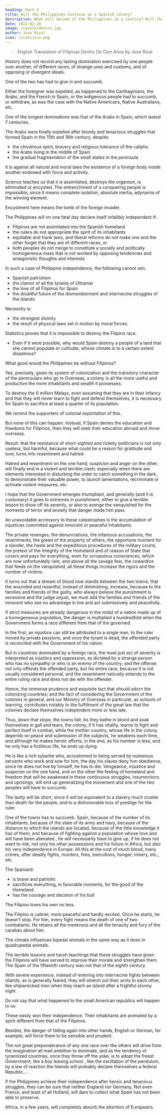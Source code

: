 ```yaml
---
heading: Part 4
title: Will the Philippines Continue as a Spanish colony?
description: What will become of the Philippines in a century? Will they continue as a Spanish colony?
date: 2022-02-10
image: /covers/dentro.jpg
author: Jose Rizal
icon: /icons/sun.png
---
```



> English Translation of Filipinas Dentro De Cien Años by Jose Rizal

<!-- IV.  -->

History does not record <!-- in its annals --> any lasting domination exercised by one people over another, of different races, of strange uses and customs, and of opposing or divergent ideals. 

One of the two has had to give in and succumb. 

Either the foreigner was expelled, as happened to the Carthaginians, the Arabs, and the French in Spain, or the indigenous people had to succumb, or withdraw, as was the case with the Native Americans, Native Australians, etc. 

One of the longest dominations was that of the Arabs in Spain, which lasted 7 centuries. 

<!-- ; in spite of  of the Peninsula that arose little by little, like small islands in the midst of the great Saracen flood; Despite , -->

The Arabs were finally expelled after bloody and tenacious struggles that formed Spain in the 15th and 16th century, despite:
- the chivalrous spirit, bravery and religious tolerance of the caliphs
- the Arabs living in the middle of Spain
- the gradual fragmentation of the small states in the peninsula


It is against all natural and moral laws the existence of a foreign body inside another endowed with force and activity. 

Science teaches us that it is assimilated, destroys the organism, is eliminated or encysted. The entrenchment of a conquering people is impossible, since it means complete isolation, absolute inertia, adynamia of the winning element. 

Encystment here means the tomb of the foreign invader.

<!-- Well then: applying these considerations to the Philippines, we must necessarily conclude, as a deduction from all that we have been saying, that  -->

 

The Philippines will on one fatal day declare itself infallibly independent if:
- Filipinos are not assimilated into the Spanish homeland
- the rulers do not appropriate the spirit of its inhabitants
- equitable and frank laws, and liberal reforms do not make one and the other forget that they are of different races, or
- both peoples do not merge to constitute a socially and politically homogeneous mass that is not worked by opposing tendencies and antagonistic thoughts and interests

In such a case of Philippine independence, the following cannot win:
<!-- Against this law of destiny, neither -->
- Spanish patriotism
- the clamor of all the tyrants of Ultramar
- the love of all Filipinos for Spain
- the doubtful future of the dismemberment and internecine struggles of the islands 

Necessity is:
- the strongest divinity 
- the result of physical laws set in motion by moral forces. 

Statistics proves that it is impossible to destroy the Filipino race. 
- Even if it were possible, why would Spain destroy a people of a land that she cannot populate or cultivate, whose climate is to a certain extent disastrous? 

What good would the Philippines be without Filipinos?


Yes, precisely, given its system of colonization and the transitory character of the peninsulars who go to Overseas, a colony is all the more useful and productive the more inhabitants and wealth it possesses. 

To destroy the 6 million Malays, even assuming that they are in their infancy and that they will never learn to fight and defend themselves, it is necessary for Spain to sacrifice at least a quarter of its population. 

We remind the supporters of colonial exploitation of this. 

But none of this can happen. Instead, if Spain denies the education and freedoms for Filipinos, then they will seek their education abroad and move overseas. 

<!-- What is imminent is that,  necessary for human life to the Filipinos, they will , behind the backs of the mother country, and will procure certain comforts in one way or another. in his country.  -->

Result: that the resistance of short-sighted and rickety politicians is not only useless, but harmful, because what could be a reason for gratitude and love, turns into resentment and hatred. 

Hatred and resentment on the one hand, suspicion and anger on the other, will finally end in a violent and terrible clash; especially when there are elements interested in disturbing the order to catch something in the dark, to demonstrate their valuable power, to launch lamentations, recriminate or activate violent measures, etc.

I hope that the Government emerges triumphant, and generally (and it is customary) it goes to extremes in punishment, either to give a terrible lesson to show off its severity, or also to avenge the vanquished for the moments of terror and anxiety that danger made him pass.

An unavoidable accessory to these catastrophes is the accumulation of injustices committed against innocent or peaceful inhabitants. 

The private revenges, the denunciations, the infamous accusations, the resentments, the greed of the property of others, the opportune moment for a slander, the haste and the expeditious procedures of the military courts, the pretext of the integrity of the Homeland and of reason of State that covers and pays for everything, even for scrupulous consciences, which are now unfortunately rare, and above all the savage fear, the cowardice that feeds on the vanquished, all these things increase the rigors and the number of victims. 

It turns out that a stream of blood now stands between the two towns; that the wounded and resentful, instead of diminishing, increase, because to the families and friends of the guilty, who always believe the punishment is excessive and the judge unjust, we must add the families and friends of the innocent who see no advantage in live and act submissively and peacefully.



If strict measures are already dangerous in the midst of a nation made up of a homogeneous population, the danger is multiplied a hundredfold when the Government forms a race different from that of the governed. 

In the first, an injustice can still be attributed to a single man, to the ruler moved by private passions, and once the tyrant is dead, the offended party is reconciled with the Government of his nation. 

But in countries dominated by a foreign race, the most just act of severity is interpreted as injustice and oppression, as dictated by a strange person who has no sympathy or who is an enemy of the country; and the offense not only offends the offended party, but his entire race, because it is not usually considered personal, and the resentment naturally extends to the entire ruling race and does not die with the offender. 

Hence, the immense prudence and exquisite tact that should adorn the colonizing countries; and the fact of considering the Government of the colonies in general, and our Ministry of Overseas in particular, as schools of learning, contributes notably to the fulfillment of the great law that the colonies declare themselves independent more or less late. 

Thus, down that slope, the towns fall; As they bathe in blood and soak themselves in gall and tears, the colony, if it has vitality, learns to fight and perfect itself in combat, while the mother country, whose life in the colony depends on peace and submission of the subjects, he weakens each time, and although he makes heroic efforts, in the end, as his number is less, and he only has a fictitious life, he ends up dying. 

He is like a rich sybarite who, accustomed to being served by numerous servants who work and sow for him, the day his slaves deny him obedience, since he does not live by himself, he has to die. Vengeance, injustice and suspicion on the one hand, and on the other the feeling of homeland and freedom that will be awakened in these continuous struggles, insurrections and uprisings, will end up generalizing the movement and one of the two peoples will have to succumb.

The laxity will be short, since it will be equivalent to a slavery much crueler than death for the people, and to a dishonorable loss of prestige for the ruler. 

One of the towns has to succumb. Spain, because of the number of its inhabitants, because of the state of its army and navy, because of the distance to which the islands are located, because of the little knowledge it has of them, and because of fighting against a population whose love and will have been alienated , he will necessarily have to give up, if he does not want to risk, not only his other possessions and his future in Africa, but also his very independence in Europe. All this at the cost of much blood, many crimes, after deadly fights, murders, fires, executions, hunger, misery, etc., etc. 

The Spaniard:
- is brave and patriotic
- sacrifices everything, in favorable moments, for the good of the Homeland
- has the courage and decision of his bull

The Filipino loves his own no less. 

The Filipino is calmer, more peaceful and hardly excited. Once he starts, he doesn't stop. For him, every fight means the death of one of two combatants. He retains all the meekness and all the tenacity and fury of the carabao about him.

The climate influences bipedal animals in the same way as it does in quadrupedal animals. 

The terrible lessons and harsh teachings that these struggles have given the Filipinos will have served to improve their morale and strengthen them. The Spain of the fifteenth century was not that of the eighth century.

With severe experience, instead of entering into internecine fights between islands, as is generally feared, they will stretch out their arms to each other, like shipwrecked men when they reach an island after a frightful stormy night. 

Do not say that what happened to the small American republics will happen to us. 

These easily won their independence. Their inhabitants are animated by a spirit different from that of the Filipinos. 

Besides, the danger of falling again into other hands, English or German, for example, will force them to be sensible and prudent. 

The not great preponderance of any one race over the others will drive from the imagination all mad ambition to dominate, and as the tendency of tyrannized countries, once they throw off the yoke, is to adopt the freest Government, like a boy leaving school , like the oscillation of the pendulum, by a law of reaction the Islands will probably declare themselves a federal Republic.... 

If the Philippines achieve their independence after heroic and tenacious struggles, they can be sure that neither England nor Germany, Not even France, and least of all Holland, will dare to collect what Spain has not been able to preserve.

Africa, in a few years, will completely absorb the attention of Europeans. 

